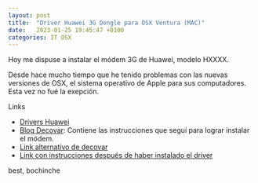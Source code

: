 ```yaml
---
layout: post
title:  "Driver Huawei 3G Dongle para OSX Ventura (MAC)"
date:   2023-01-25 19:45:47 +0100
categories: IT OSX 
---
```

Hoy me dispuse a instalar el módem 3G de Huawei, modelo HXXXX. 

Desde hace mucho tiempo que he tenido problemas con las nuevas versiones de OSX, el sistema operativo de Apple para sus computadores. Esta vez no fué la exepción. 

Links
- [Drivers Huawei](https://consumer.huawei.com/en/support/content/en-us15773565/)
- [Blog Decovar](https://decovar.dev/blog/2019/04/17/huawei-e3372-macos/#about-the-modem): Contiene las instrucciones que seguí para lograr instalar el módem. 
- [Link alternativo de decovar](https://github.com/retifrav/retifrav.github.io/issues/1) 
- [Link con instrucciones después de haber instalado el driver](https://support.speedify.com/article/448-connect-a-3g-4g-dongle-mac) 

best, bochinche
